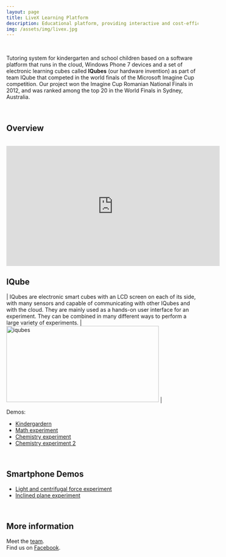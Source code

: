 ```yaml
---
layout: page
title: LiveX Learning Platform
description: Educational platform, providing interactive and cost-efficient educational science experiments by using IQubes, off-the-shelf devices and the cloud.
img: /assets/img/livex.jpg
---
```


<br />

Tutoring system for kindergarten and school children based on a software platform that runs in the cloud, Windows Phone 7 devices and a set of electronic learning cubes called <b>IQubes</b> (our hardware invention) as part of team IQube that competed in the world finals of the Microsoft Imagine Cup competition.
Our project won the Imagine Cup Romanian National Finals in 2012, and was ranked among the top 20 in the World Finals in Sydney, Australia.

<br />

## Overview

<br />

<iframe width="560" height="315" src="https://www.youtube.com/embed/We84bzNKbOA" frameborder="0" gesture="media" allow="encrypted-media" allowfullscreen></iframe>

<br />

## IQube

| IQubes are electronic smart cubes with an LCD screen on each of its side, with many sensors and capable of communicating with other IQubes and with the cloud. They are mainly used as a hands-on user interface for an experiment. They can be combined in many different ways to perform a large variety of experiments. | <img src="/assets/img/iqubes.jpg" alt="iqubes" width="400px" height="200px"> |


Demos:
- [Kindergardern](https://www.youtube.com/watch?v=5ECKVCUd-_U)
- [Math experiment](https://www.youtube.com/watch?v=ZXDn1UkRopU)
- [Chemistry experiment](https://www.youtube.com/watch?v=oRxCezetktQ)
- [Chemistry experiment 2](https://www.youtube.com/watch?v=_GwqvTuD3vU)


<br />

## Smartphone Demos
- [Light and centrifugal force experiment](https://www.youtube.com/watch?v=vw0UVKfAWHY)
- [Inclined plane experiment](https://www.youtube.com/watch?v=anV1wU7SF5E)

<br />

## More information

Meet the [team](https://www.youtube.com/watch?v=3nQ2rQ2Ef7g). <br />
Find us on [Facebook](https://www.facebook.com/LiveXLearningPlatform/).